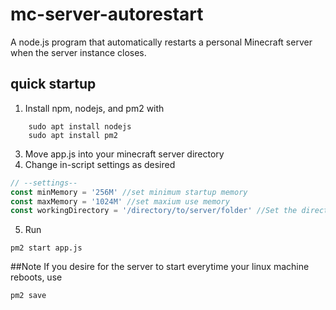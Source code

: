 # mc-server-autorestart
A node.js program that automatically restarts a personal Minecraft server when the server instance closes.


## quick startup
1. Install npm, nodejs, and pm2 with 
``` sudo apt install npm
    sudo apt install nodejs
    sudo apt install pm2
 ```
    
3. Move app.js into your minecraft server directory
4. Change in-script settings as desired

```javascript
// --settings-- 
const minMemory = '256M' //set minimum startup memory
const maxMemory = '1024M' //set maxium use memory
const workingDirectory = '/directory/to/server/folder' //Set the directory where your server.jar is

```
5. Run
```
pm2 start app.js
```

##Note
If you desire for the server to start everytime your linux machine reboots, use
```
pm2 save
```
